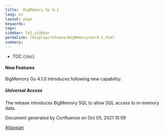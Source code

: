 ```yaml
---
title:  BigMemory Go 4.1  
lang: en
layout: page
keywords:
tags:
sidebar: lb2_sidebar
permalink: /display/release/BigMemory+Go+4.1.html
summary:
---
```



* TOC
{:toc}


#### **New Features**

BigMemory Go 4.1.0 introduces following new capability:

##### **Universal Access**

The release introduces BigMemory SQL to allow SQL access to in-memory data.

  

Document generated by Confluence on Oct 05, 2021 15:59

[Atlassian](http://www.atlassian.com/)
